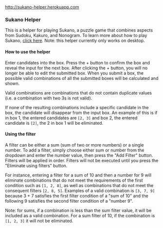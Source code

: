 http://sukano-helper.herokuapp.com 

### Sukano Helper
This is a helper for playing Sukano, a puzzle game that combines aspects from Sudoku, Kakuro, and Nonogram. 
To learn more about how to play Sukano, [click here](http://sukano-puzzles.com/rules). 
Note: this helper currently only works on desktop.

#### How to use the helper

Enter candidates into the box. Press the + button to confirm the box and reveal the input for the next box. After clicking the + button, you will no longer be able to edit the submitted box. When you submit a box, the possible valid combinations of all the submitted boxes will be calculated and shown. 

Valid combinations are combinations that do not contain duplicate values (i.e. a combination with two 3s is not valid). 

If none of the resulting combinations include a specific candidate in the box, the candidate will disappear from the input box. An example of this is if in box 1, the entered candidates are `[2, 3]` and box 2, the entered candidate is `[2]`, the 2 in box 1 will be eliminated.

#### Using the filter

A filter can be either a sum (sum of two or more numbers) or a single number. To add a filter, simply choose either sum or number from the dropdown and enter the number value, then press the "Add Filter" button. Filters will be applied in order. Filters will not be executed until you press the "Eliminate using filters" button.

For instance, entering a filter for a sum of 10 and then a number for 9 will eliminate combinations that do not meet the requirements of the first condition such as `[1, 2, 8]`, as well as combinations that do not meet the consequent filters `[2, 8, 5]`. Examples of a valid combination is `[3, 7, 9]` because 3 + 7 satisfies the first filter condition of a "sum of 10" and the following 9 satisfies the second filter condition of a "number 9". 

Note: for sums, if a combination is less than the sum filter value, it will be included as a valid combination. For a sum filter of 10, if the combination is `[1, 2, 3]` it will not be eliminated. 
